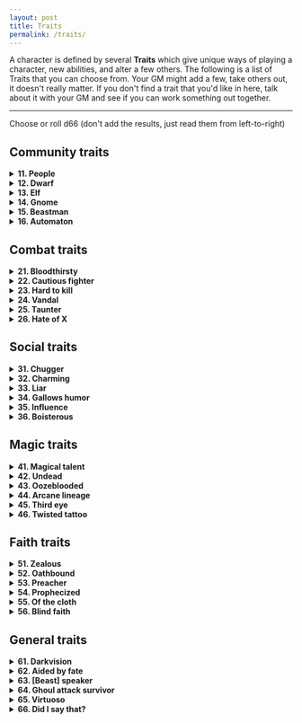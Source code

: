 ```yaml
---
layout: post
title: Traits
permalink: /traits/
---
```


A character is defined by several <b>Traits</b> which give unique ways of playing a character, new abilities, and alter a few others. The following is a list of Traits that you can choose from. Your GM might add a few, take others out, it doesn't really matter. If you don't find a trait that you'd like in here, talk about it with your GM and see if you can work something out together.
***

Choose or roll d66 (don't add the results, just read them from left-to-right)

## Community traits
<details markdown="1">
<summary><b>11. People</b></summary>
You actually belong to a race or sub-race of people. All the Traits you have are shared among these people. Describe a few defining aesthetic features. You have 1 <b>Friend</b> from this group of people, probably from where you come from. They'll help you out anytime if you meet them. In the outside world, you represent these people. Act accordingly.

If you already have a [Community] trait, you can acquire this for free.

Instead of a race, this can be an organization, clan, family or other form of group of people.
</details>

<details markdown="1">
<summary><b>12. Dwarf</b></summary>
You have a beard, which takes up an Inventory slot. You can shave it off, but it'll regrow to full after a week. You can braid up to 3 Valuables into your beard. For each Valuable you have braided into your beard, you have +1 HP.

Bonus item: A dented helmet (acts as a Shield)

Might or Lore +1, Wit -1. 
</details>

<details markdown="1">
<summary><b>13. Elf</b></summary>
Whenever you're dirtied, humiliated, or otherwise shown in a less-than-ideal light, you take a Wound. These Wounds don't heal until you've taken care of where it comes from (cleaning up, regaining your pride, etc).
All attributes +2.
</details>

<details markdown="1">
<summary><b>14. Gnome</b></summary>
Wit or Lore +1, Might -1.
</details>

<details markdown="1">
<summary><b>15. Beastman</b></summary>
You're an orc (pigman), a goblin (ratman) or a gnoll (dogman).
Might or Grace +1, Lore -2.
</details>

<details markdown="1">
<summary><b>16. Automaton</b></summary>
Lore -1.
</details>

## Combat traits
<details markdown="1">
<summary><b>21. Bloodthirsty</b></summary>
You love the smell of blood - yours or others. If you deal damage to an undamaged enemy, you heal 1 HP. If you're bathed in the mire of blood by the end of combat, heal all HP.

Bonus item: Notched axe (medium melee. Other warriors might want to compare. Some might want to kill you to prove a point)

+1 Grace.
</details>

<details markdown="1">
<summary><b>22. Cautious fighter</b></summary>
If you don't attack or cast a spell during a round of combat, your Armor is 5 (unless it was already higher).

Bonus item: Rampart shield (Armor, acts as a wall if you plant it firmly in the ground)
</details>

<details markdown="1">
<summary><b>23. Hard to kill</b></summary>
You aren't penalized by your current number of Wounds when you attempt to Stabilize.

Bonus item: Toothmarked leather belt (if you bite on it, you have a boon on any roll to resist pain effects)

+1 Might.
</details>

<details markdown="1">
<summary><b>24. Vandal</b></summary>
You deal maximum damage to unattended objects.

Bonus item: Spiked leather straps (Armor)
</details>

<details markdown="1">
<summary><b>25. Taunter</b></summary>
If you find a good, contextual insult to yell at your enemy during your turn ('good' defined by the other players, and GM, going 'ooooooooh') force a reaction roll with your Wit as penalty.

+1 Wit.
</details>

<details markdown="1">
<summary><b>26. Hate of X</b></summary>
When you get this trait, replace X by some kind of creature. Orcs. Humans. Dogs. Trees.
If your target rsembles, even closely, the subject of your hate, you deal +2 damage to them.

Bonus item: Trophy from a slain X (might anger or intimidate. Who knows)
</details>

## Social traits
<details markdown="1">
<summary><b>31. Chugger</b></summary>
You make friends around drink. If you chug a pint in front of someone, you get a boon to your Reaction roll.

Bonus item: Lucky tankard (if you drink booze from it, heal 1d6 HP)

-1 Wit.
</details>

<details markdown="1">
<summary><b>32. Charming</b></summary>
As long as you're the one doing the talking, you have +1 to all Reaction rolls.

Bonus item: Palm-sized mirror (great for looking around corners)
</details>

<details markdown="1">
<summary><b>33. Liar</b></summary>
Once per day, you can tell a lie that isn't obviously false, and people will believe you for [Wit] minutes. Then they'll realize the supercherie, and come to get you.

+1 Wit.
</details>

<details markdown="1">
<summary><b>34. Gallows humor</b></summary>
If you tell a dark joke during lunch, others who can hear you can heal as many Wounds as you have Scars in your Mind.

Bonus item: Trauma (as Scar in mind, but it's what allows you to tell such dark jokes)
</details>

<details markdown="1">
<summary><b>35. Influence</b></summary>
Your name bears importance and power. Most people of your kind will recognize you. You can force people to act towards you and your party as if you had a 10 on the Reaction roll - for a time. That is, unless they're above you on the hierarchical food chain.

Bonus item: Signet ring (Valuable, proof of your name)
</details>

<details markdown="1">
<summary><b>36. Boisterous</b></summary>
You can convince everyone you're the most important part of your party.

Bonus item: Flashy cloak (Armor, only if you have no other armor)
</details>

## Magic traits
<details markdown="1">
<summary><b>41. Magical talent</b></summary>
You have 1 base Magic dice. If you wave your hands around, you can make harmless flashes and puffs of smoke appear from your fingertips.

-1 Lore.
</details>

<details markdown="1">
<summary><b>42. Undead</b></summary>
You are cold to the touch. You're gaunt. Or perhaps you're just a skeleton, really - you choose; People will react accordingly. You don't remember what you were before, although your body does. You don't need to breathe or eat, and you won't age, even magically.

-2 Lore.
</details>

<details markdown="1">
<summary><b>43. Oozeblooded</b></summary>
You can split yourself into pieces tha can all autonomously act. Don't lose them.

+1 Grace, -1 Might.
</details>

<details markdown="1">
<summary><b>44. Arcane lineage</b></summary>
You can tell if an object is magical by licking it.

Bonus item: Jade pearl (can be knocked against your head once a day to get one Magic dice that lasts 1 hour)
</details>

<details markdown="1">
<summary><b>45. Third eye</b></summary>
You have a grotesque third eye on your forehead. As long as its open and uncovered, once per day you can roll the Reaction roll on an initial meeting with someone without having to interact with them (essentially knowing the result of the first Reaction roll in advance). When you see someone you know, you know their reaction roll toward you. These reaction rolls can be subject to change.

Bonus item: Wide-brimmed hat (hides most of your face)
</details>

<details markdown="1">
<summary><b>46. Twisted tattoo</b></summary>
When you roll 2 or more Magic dice, you can make one dice result equal another's. These doubles are counted towards Mishaps.

Bonus item: Magical tattoo (As Scar in your Mind, except is magical)
</details>

## Faith traits
<details markdown="1">
<summary><b>51. Zealous</b></summary>
During lunch, instead of eating, you can follow an esoteric ritual proper to your faith. Define it now.

Bonus item: Bloody whip (light melee, only deals damage on targets with 0 armor)
</details>

<details markdown="1">
<summary><b>52. Oathbound</b></summary>
Define your principal duty. You have a boon on all rolls to resist effects which would make you go against this duty.

Bonus item: Tragic memento (Once per day, hold it in your hand and state your duty aloud before acting to have a boon on the roll)
</details>

<details markdown="1">
<summary><b>53. Preacher</b></summary>
When you take an hour to proselytize to a crowd, [Wit]d6 people assist. Half of them are interested in what you say and keep looking. A quarter of them dislike what you say. You have a [Wit]-in-d6 chance to attract the attention of a fervent who'll help you, and potentially become your Follower. If so, they start with a Loyalty of 2.

+1 Wit.
</details>

<details markdown="1">
<summary><b>54. Prophecized</b></summary>
When anyone, even the GM, naturally rolls snake eyes (double '1's on a roll) or double '6's, you may state aloud, 'As the prophecy foretold.' You regain all HP, and the <i>very next</i> roll will be maximized (if it was double '1's) or minimized (if it was double '6's).

Bonus item: Birthmark (As Scar, except if ever you lose this, you aren't Prophecized anymore)
</details>

<details markdown="1">
<summary><b>55. Of the cloth</b></summary>
When you wear your robes openly, you are recognized as a member of your clergy. The general populace appreciates you, and are willing to shelter you and your party for a night unless you pose a threat.

Bonus item: Cloth of the clergy (acts as Armor against evil spirits and demons)
</details>

<details markdown="1">
<summary><b>56. Blind faith</b></summary>
When you follow your faith without consideration of the danger, heal 1 HP.

Bonus item: Blindfold (can see nearby invisible things when worn over eyes)
</details>

## General traits
<details markdown="1">
<summary><b>61. Darkvision</b></summary>
You can see in the dark as if you had a torch in your hand.

Bonus item: Magnifying glass (can be used to burn ants)
</details>

<details markdown="1">
<summary><b>62. Aided by fate</b></summary>
At the start of the day, roll a d6. Once per day, you can replace the result of <i>any</i> d6 roll by this result.

Bonus item: Pair of dice (loaded? Who knows)
</details>

<details markdown="1">
<summary><b>63. [Beast] speaker</b></summary>
Choose some kind of beast. Cats. Crows. Newts. You can talk to them. Doesn't mean they like you.

Bonus item: Small [beast] (as Follower, 1 HP, likes you)
</details>

<details markdown="1">
<summary><b>64. Ghoul attack survivor</b></summary>
By being very quiet, you can tell the difference between silence because there's nothing there, or silence because something doesn't want to be noticed.

+1 Lore.
</details>

<details markdown="1">
<summary><b>65. Virtuoso</b></summary>
You're <i>very</i> good at playing your instrument. People will stop what they're doing, as long as there's nothing threatening around, to listen.

Bonus item: Portable instrument of your choice (not very good quality)

+1 Grace.
</details>

<details markdown="1">
<summary><b>66. Did I say that?</b></summary>
Once per day, you can rewind the last words your character said, if the result isn't to your liking.

+1 Wit.
</details>
